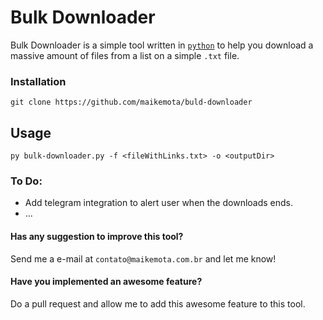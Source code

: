 # Bulk Downloader

Bulk Downloader is a simple tool written in [``python``](https://python.org) to help you download a massive amount of files from a  list on a simple ``.txt`` file.

### Installation
```
git clone https://github.com/maikemota/buld-downloader
```
## Usage
```
py bulk-downloader.py -f <fileWithLinks.txt> -o <outputDir>
 ```
### To Do: 
  - Add telegram integration to alert user when the downloads ends.
  - ...

#### Has any suggestion to improve this tool?
Send me a e-mail at ``contato@maikemota.com.br`` and let me know!

#### Have you implemented an awesome feature?
Do a pull request and allow me to add this awesome feature to this tool.